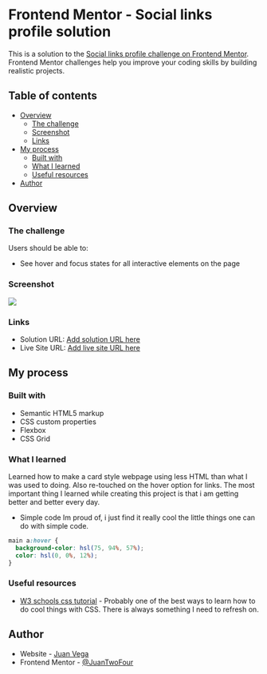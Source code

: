 # Frontend Mentor - Social links profile solution

This is a solution to the [Social links profile challenge on Frontend Mentor](https://www.frontendmentor.io/challenges/social-links-profile-UG32l9m6dQ). Frontend Mentor challenges help you improve your coding skills by building realistic projects.

## Table of contents

- [Overview](#overview)
  - [The challenge](#the-challenge)
  - [Screenshot](#screenshot)
  - [Links](#links)
- [My process](#my-process)
  - [Built with](#built-with)
  - [What I learned](#what-i-learned)
  - [Useful resources](#useful-resources)
- [Author](#author)

## Overview

### The challenge

Users should be able to:

- See hover and focus states for all interactive elements on the page

### Screenshot

![](/social-links/design/Social%20links.png)

### Links

- Solution URL: [Add solution URL here](https://your-solution-url.com)
- Live Site URL: [Add live site URL here](https://your-live-site-url.com)

## My process

### Built with

- Semantic HTML5 markup
- CSS custom properties
- Flexbox
- CSS Grid

### What I learned

Learned how to make a card style webpage using less HTML than what I was used to doing. Also re-touched on the hover option for links. The most important thing I learned while creating this project is that i am getting better and better every day.

- Simple code Im proud of, i just find it really cool the little things one can do with simple code.

```css
main a:hover {
  background-color: hsl(75, 94%, 57%);
  color: hsl(0, 0%, 12%);
}
```

### Useful resources

- [W3 schools css tutorial](https://www.w3schools.com/css/default.asp) - Probably one of the best ways to learn how to do cool things with CSS. There is always something I need to refresh on.

## Author

- Website - [Juan Vega](https://www.linkedin.com/in/juan-vega-bab395282)
- Frontend Mentor - [@JuanTwoFour](https://www.frontendmentor.io/profile/JuanTwoFour)
